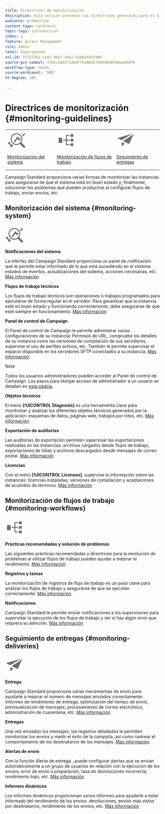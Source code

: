 ```yaml
---
title: Directrices de monitorización
description: Esta sección presenta las directrices generales para el Campaign Standard de monitorización.
audience: production
content-type: reference
topic-tags: introduction
index: y
feature: Access Management
role: Admin
level: Experienced
exl-id: 5f25f2b2-ca41-4baf-ade2-42bbafb4790d
source-git-commit: fcb5c4a92f23bdffd1082b7b044b5859dead9d70
workflow-type: tm+mt
source-wordcount: '505'
ht-degree: 20%

---
```


# Directrices de monitorización {#monitoring-guidelines}

<table>
<tr><td><img src="assets/do-not-localize/icon_system.svg" width="60px"><p><a href="#monitoring-system">Monitorización del sistema</a></p></td>
<td><img src="assets/do-not-localize/icon_workflows.svg" width="60px"><p><a href="#moniroting-workflows">Monitorización de flujos de trabajo</a></p></td>
<td><img src="assets/do-not-localize/icon_send.svg" width="60px"><p><a href="#monitoring-deliveries">Seguimiento de entregas</a></p></td></tr>
</table>

Campaign Standard proporciona varias formas de monitorizar las instancias para asegurarse de que el sistema está en buen estado y, finalmente, solucionar los problemas que pueden producirse al configurar flujos de trabajo, enviar envíos, etc.

## Monitorización del sistema {#monitoring-system}

<img src="assets/do-not-localize/icon_system.svg" width="60px">

**Notificaciones del sistema**

La interfaz del Campaign Standard proporciona un panel de notificación que le permite estar informado de lo que está sucediendo en el sistema: estados de eventos, actualizaciones del sistema, acciones necesarias, etc. [Más información](../../start/using/interface-description.md#top-bar)


**Flujos de trabajo técnicos**

Los flujos de trabajo técnicos son operaciones o trabajos programados para ejecutarse de forma regular en el servidor. Para garantizar que la instancia esté en buen estado y funcionando correctamente, debe asegurarse de que esté siempre en funcionamiento. [Más información](../../administration/using/technical-workflows.md)

**Panel de control de Campaign**

El Panel de control de Campaign le permite administrar varias configuraciones de su instancia: Permisos de URL, compruebe los detalles de su instancia como las versiones de compilación de sus servidores, supervise el uso de perfiles activos, etc. También le permite supervisar el espacio disponible en los servidores SFTP conectados a su instancia. [Más información](https://experienceleague.adobe.com/docs/control-panel/using/control-panel-home.html?lang=es).

>[!NOTE]
>
>Todos los usuarios administradores pueden acceder al Panel de control de Campaign. Los pasos para otorgar acceso de administrador a un usuario se detallan en [esta página](https://experienceleague.adobe.com/docs/control-panel/using/discover-control-panel/managing-permissions.html?lang=es#discover-control-panel).

**Objetos técnicos**

El menú **[!UICONTROL Diagnosis]** es una herramienta clave para monitorear y analizar los diferentes objetos técnicos generados por la aplicación: esquemas de datos, páginas web, trabajos por lotes, etc. [Más información](../../developing/using/monitoring-data-model-changes.md)

**Exportación de auditorías**

Las auditorías de exportación permiten supervisar las exportaciones realizadas en las instancias: archivos cargados desde flujos de trabajo, exportaciones de listas y archivos descargados desde mensajes de correo postal.
[Más información](../../administration/using/auditing-export-logs.md)

**Licencias**

Con el menú **[!UICONTROL Licenses]**, supervise la información sobre las instancias: licencias instaladas, versiones de compilación y aceptaciones de acuerdos de términos.
[Más información](../../administration/using/licenses.md)

## Monitorización de flujos de trabajo {#monitoring-workflows}

<img src="assets/do-not-localize/icon_workflows.svg" width="60px">

**Prácticas recomendadas y solución de problemas**

Las siguientes prácticas recomendadas y directrices para la resolución de problemas al utilizar flujos de trabajo pueden ayudar a mejorar el rendimiento.
[Más información](../../automating/using/best-practices-workflows.md)

**Registros y tareas**

La monitorización de registros de flujo de trabajo es un paso clave para analizar los flujos de trabajo y asegurarse de que se ejecutan correctamente.
[Más información](../../automating/using/monitoring-workflow-execution.md#workflow-log-and-tasks)

**Notificaciones**

Campaign Standard le permite enviar notificaciones a los supervisores para supervisar la ejecución de los flujos de trabajo y ver si hay algún error que requiera su atención.
[Más información](../../automating/using/monitoring-workflow-execution.md#error-management)

## Seguimiento de entregas {#monitoring-deliveries}

<img src="assets/do-not-localize/icon_send.svg" width="60px">

**Entrega**

Campaign Standard proporciona varias herramientas de envío para ayudarle a mejorar el número de mensajes enviados correctamente: informes de rendimiento de entrega, optimización del tiempo de envío, previsualización de mensajes, procesamiento de correo electrónico, administración de cuarentena, etc.
[Más información](../../sending/using/about-deliverability.md)

**Entregas**

Una vez enviados los mensajes, los registros detallados le permiten monitorizar los envíos y medir el éxito de la campaña, así como rastrear el comportamiento de los destinatarios de los mensajes.
[Más información](../../sending/using/monitoring-a-delivery.md)

**Alertas de envío**

Con la función Alerta de entrega , puede configurar alertas que se envían automáticamente a un grupo de usuarios en relación con la ejecución de los envíos: error de envío o preparación, tasa de devoluciones incorrecta, rendimiento bajo, etc.
[Más información](../../sending/using/receiving-alerts-when-failures-happen.md)

**Informes dinámicos**

Los informes dinámicos proporcionan varios informes para ayudarle a estar informado del rendimiento de los envíos: devoluciones, envíos más vistos por destinatarios, rendimiento de los envíos, etc.
[Más información](../../reporting/using/about-dynamic-reports.md)
